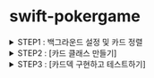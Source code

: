 # swift-pokergame  


<details>
<summary> STEP1 : 백그라운드 설정 및 카드 정렬 </summary>

## [작업목록]
- [X] Statusbar 스타일을 LightContent로 보이도록 한다
- [X] 배경화면 설정
- [X] 카드 StackView 사용하지 않고 정렬 하기 

## [주요 작업 내용]

### **- Statusbar 란?** 
**시간, 배터리 네트워크 연결상태 등 의 정보를 표시해주는 상태창.**
- Light , Dark content 의 설정 가능.
<p align="center">
<img src="https://user-images.githubusercontent.com/36659877/154877093-1a911c4c-68f2-4ceb-bde5-b523b578bfc7.png" width="500" height="300"> 
</p>

<p align="center">
<img src="https://user-images.githubusercontent.com/36659877/154878037-17b43d02-e53d-46cd-980a-f31d1baad97d.png" width="500" height="300"> 
</p>


### **- Background 설정하기**

- UIColor 의 생성자중 `init(patternImage image: UIImage)` 을 사용하여 UIImage 를 다운받은 배경으로 배경 패턴을 지정해준다.

### **- 카드 레이아웃 하기** 

- Iphone 13 의 width 크기와 카드사이 의 거리, 시작 offset 을 미리 계산하여 cardWidth 를 계산해준다. 
- 첫번째 카드의 위치는 safe area 를 침범하면 안되므로 safe area 좌표 정보를 가지고 있는`safeAreaInsets` 을 구해주었다. 
- `safe area insets` 은 viewDidLayoutsubviews 이후 값이 매겨지기 때문에 그 이후에 카드의 frame 좌표를 계산하여 UIImageView 를 CGRect 을 사용하여 생성했다. 
- 똑같은 이미지의 카드가 여러장 있어서 IBOutlet collect 을 사용해서 배열 로 관리 해주었다. 

### **- 화면 설계** 
   <p align="center">
   <img src="https://user-images.githubusercontent.com/36659877/154964765-d7da8654-044f-40c9-b974-d1af8571b6c0.png" width="350" height="450"> 
   </p>
  
  
### **- 화면 구현** 
   <p align="center">
   <img src="https://user-images.githubusercontent.com/36659877/154964741-a4f32095-ad94-48b9-a39a-6023958d1ee8.png" width="300" height="450"> 
   </p>
   
</details>

<details>
<summary> STEP2 : [카드 클래스 만들기]</summary>

## [작업목록]
- [X] 카드 데이터를 추상화해서 클래스로 구현
- [X] 클래스 이름, 변수 이름, 함수 이름에서 자신만의 규칙을 만들기
- [X] 임의의 카드 객체 인스턴스를 하나 만들어서 출력

## [주요 작업 내용]
- Card class
   - 2개의 열거형 프로퍼티를 카드의 suit , rank 를 표현하기 위해 작성. 
   - info 프로퍼티에 카드의 정보 할당. 
   - ViewController 에 임의 의 카드 객체 생성후 정보를 프린트해주는 함수 작성.


### **- 결과 ** 
   <p align="center">
   <img src="https://user-images.githubusercontent.com/36659877/155194905-76905bde-50e9-4e3a-96c8-bd8035827273.png" width="250" height="250"> 
   </p>
</details>



<details>
<summary> STEP3 : [카드덱 구현하고 테스트하기]</summary>

## [작업목록]
- [X] 앞서 만든 모든 종류의 카드 객체 인스턴스를 포함하는 카드덱 구조체를 구현한다.
- [X] 객체지향 설계 방식에 맞도록 내부 속성을 모두 감추고 다음 인터페이스만 보이도록 구현한다.
- [X] count 갖고 있는 카드 개수를 반환한다.
- [X] shuffle 기능은 전체 카드를 랜덤하게 섞는다.
- [X] removeOne 기능은 카드 인스턴스 중에 하나를 반환하고 목록에서 삭제한다.
- [X] reset 처음처럼 모든 카드를 다시 채워넣는다.
  
## [작업 진행]
### 1. Deck 설계 
- Assumption & House keeping  
    - 카드 게임이 시작되면 하나의 deck 이 생성이 된다.
    - 처음 덱은 섞이지 않은 순서로 spade -> club -> heart -> diamond 순서와, 오름차순 순의 rank 로 생성이 된다. 
    - shuffle : 덱에 있는 카드들의 순서를 메소드로 무작위로 섞는다
    - removeOne : 카드뭉치의 맨 위에 있는카드를 뽑아 반환하고 삭제하는것으로 가정하고 함수 구현.
    - count : 덱에 현재 존재하는 카드 개수를 반환한다.
    - reset : 덱의 카드를 처음과같이 다시 채워 넣는다.
    - shuffle, removeOne, count, reset, 의 기능들만 제외한 나머지 기능들과 프로퍼티 들은 은닉화 시킨다. 
    
- 위 의 내용을 종합해본 결과, 하나의 덱은 항상 최근의 카드의 정보를 가지고 있어야하므로 참조 타입인 class 를 사용하여 구현. (아래 그림 참조) 
   <p align="center">
   <img src="https://user-images.githubusercontent.com/36659877/155356641-4eb4873a-b854-4e3e-8dfe-bbeb38201326.png" width="550" height="350"> 
   </p>

   
### 2. 기능 구현 
### 함수 vs Computed Property 
- 프로퍼티로 기능을 구현 하는 경우는 아래의 경우를 따랐다. 
    - Does not throw 
    - Has a O(1) complexity 
    - is cheap to calculate 
    - returns the saem result over invocations

- 카드 생성 : 해당 클래스가 생성되는순간 52개의 카드를 정리된 순서대로 가지고 있음. 
    - 인덱스를 이용한 shuffle 과 마지막에 있는 카드를 삭제해주는 과정을 쉽게해주기 위해 배열 타입으로 정의.
    - Deck 의 init() 안에 generateCards 라는 함수 는 Card 구조체 에 있는 suits, ranks 를 순환하여 52개의 카드를 생성함. 

- count : Deck 에 존재하는 카드개수를 반환.  
    - Deck 의 Cards 배열의 갯수를 새는 것으로 O(1) 의 시간 복잡도를 가지고 있음. 
    - 에러를 발생하지 않는다.
    - 따라서 Property 로 구현.
    
- shuffle : 덱에 있는 카드들의 순서를 메소드로 무작위로 섞는다
    - 대표적인 Shuffle 알고리즘 
    - 1.0 Fisher-Yates Shuffle
    요약 : 1~N 까지의 숫자중 랜덤한 숫자를 뽑아 리스트에 적어두고, 뽑힌 번호는 삭제한다. 이방법을 남는 숫자가 없을때 까지 반복한다. (뽑힌 번호는 리스트 마지막에 기제) -> 두개의 리스트를 계속 순회 하기 때문에 O(n^2) 의 시간 복잡도 를 가지고있다.  
    - 2.0 Mordern algorithm by Durstenfeld
    요약 : 1~N 까지의 숫자중 랜덤한 숫자를 뽑아 검색 범위의 마지막 숫자와 위치를 swap 해준다. 검색범위를 1 씩 줄이며 남은 숫자가 1개 가 될때까지 반복. 
    -> 한개의 리스트만 순회 하기 떄문에 O(n) 의 시간복잡도 를 가지고 있다. 
    
    - 시간 복잡도에 의거하여 Mordern algorithm 으로 채택. 
    - 해당 덱에있는 카드들의 순서를 무작위로 바꾼뒤, 해당 덱의 카드뭉치 로 다시 할당. 
   <p align="center">
   <img src="https://user-images.githubusercontent.com/36659877/155402019-be323da1-ada6-444a-ab27-1b481eadd5e7.png" width="550" height="350"> 
   </p>

- removeOne : 카드뭉치의 맨 위에 있는카드를 뽑아 반환하고 삭제하는것으로 가정하고 함수 구현.
    - 마지막 배열의 요소를 지우고 리턴함. 
    
- reset : 덱의 카드를 처음과같이 다시 채워 넣는다.
    - 현재 남아 있는 카드뭉치를 전부 제거한뒤, 새로운 카드뭉치 생성.

</detailes>

<details>
<summary> STEP4 [게임로직 구현하기]</summary>
</details>
